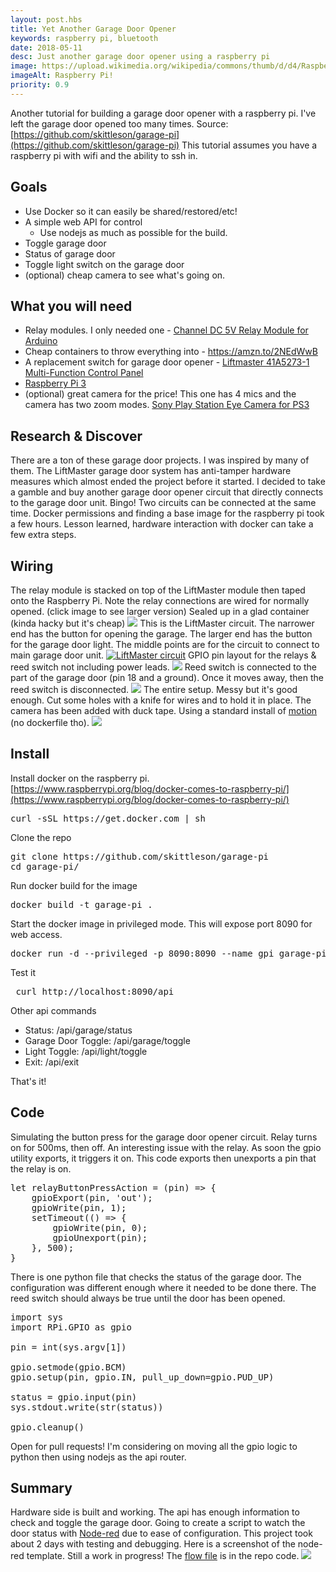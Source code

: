 ```yaml
---
layout: post.hbs
title: Yet Another Garage Door Opener
keywords: raspberry pi, bluetooth
date: 2018-05-11
desc: Just another garage door opener using a raspberry pi
image: https://upload.wikimedia.org/wikipedia/commons/thumb/d/d4/Raspberry-Pi-2-Bare-BR.jpg/330px-Raspberry-Pi-2-Bare-BR.jpg
imageAlt: Raspberry Pi!
priority: 0.9
---
```


Another tutorial for building a garage door opener with a raspberry pi. I've left the garage door opened too many times. Source: [https://github.com/skittleson/garage-pi](https://github.com/skittleson/garage-pi) This tutorial assumes you have a raspberry pi with wifi and the ability to ssh in.

## Goals

- Use Docker so it can easily be shared/restored/etc!
- A simple web API for control
  - Use nodejs as much as possible for the build.
- Toggle garage door
- Status of garage door
- Toggle light switch on the garage door
- (optional) cheap camera to see what's going on.

## What you will need

- Relay modules. I only needed one - [Channel DC 5V Relay Module for Arduino](https://amzn.to/2RP4zNC)
- Cheap containers to throw everything into - https://amzn.to/2NEdWwB
- A replacement switch for garage door opener - [Liftmaster 41A5273-1 Multi-Function Control Panel](https://amzn.to/2pShUrK)
- [Raspberry Pi 3](https://amzn.to/2RMxQc5)
- (optional) great camera for the price! This one has 4 mics and the camera has two zoom modes. [Sony Play Station Eye Camera for PS3](https://amzn.to/2CIAmvF)

## Research & Discover

There are a ton of these garage door projects. I was inspired by many of them. The LiftMaster garage door system has anti-tamper hardware measures which almost ended the project before it started. I decided to take a gamble and buy another garage door opener circuit that directly connects to the garage door unit. Bingo! Two circuits can be connected at the same time. Docker permissions and finding a base image for the raspberry pi took a few hours. Lesson learned, hardware interaction with docker can take a few extra steps.

## Wiring

The relay module is stacked on top of the LiftMaster module then taped onto the Raspberry Pi. Note the relay connections are wired for normally opened. (click image to see larger version) Sealed up in a glad container (kinda hacky but it's cheap) [![](https://docodethatmatters.com/wp-content/uploads/2018/03/20180310_203216-e1520744997650-576x1024.jpg)](https://docodethatmatters.com/wp-content/uploads/2018/03/20180310_203216-e1520744997650.jpg) This is the LiftMaster circuit. The narrower end has the button for opening the garage. The larger end has the button for the garage door light. The middle points are for the circuit to connect to main garage door unit. [![LiftMaster circuit](https://docodethatmatters.com/wp-content/uploads/2018/03/20180225_135400-300x169.jpg)](https://docodethatmatters.com/wp-content/uploads/2018/03/20180225_135400.jpg) GPIO pin layout for the relays & reed switch not including power leads. ![](https://docodethatmatters.com/wp-content/uploads/2018/03/raspberry-pi-2-b-plus-gpio.png) Reed switch is connected to the part of the garage door (pin 18 and a ground). Once it moves away, then the reed switch is disconnected. ![](https://docodethatmatters.com/wp-content/uploads/2018/03/20180310_203724-e1520796040493-169x300.jpg) The entire setup. Messy but it's good enough. Cut some holes with a knife for wires and to hold it in place. The camera has been added with duck tape. Using a standard install of [motion](https://motion-project.github.io/motion_build.html) (no dockerfile tho). [![](https://docodethatmatters.com/wp-content/uploads/2018/03/20180310_203637-1-e1520796191804-576x1024.jpg)](https://docodethatmatters.com/wp-content/uploads/2018/03/20180310_203637-1.jpg)

## Install

Install docker on the raspberry pi. [https://www.raspberrypi.org/blog/docker-comes-to-raspberry-pi/](https://www.raspberrypi.org/blog/docker-comes-to-raspberry-pi/)

<pre class="lang:default decode:true">curl -sSL https://get.docker.com | sh</pre>

Clone the repo

<pre class="lang:default decode:true">git clone https://github.com/skittleson/garage-pi
cd garage-pi/</pre>

Run docker build for the image

<pre class="lang:default decode:true">docker build -t garage-pi .</pre>

Start the docker image in privileged mode. This will expose port 8090 for web access.

<pre class="lang:default decode:true">docker run -d --privileged -p 8090:8090 --name gpi garage-pi</pre>

Test it

<pre class="lang:default decode:true"> curl http://localhost:8090/api</pre>

Other api commands

- Status: /api/garage/status
- Garage Door Toggle: /api/garage/toggle
- Light Toggle: /api/light/toggle
- Exit: /api/exit

That's it!

## Code

Simulating the button press for the garage door opener circuit. Relay turns on for 500ms, then off. An interesting issue with the relay. As soon the gpio utility exports, it triggers it on. This code exports then unexports a pin that the relay is on.

<pre class="lang:js decode:true">let relayButtonPressAction = (pin) => {
    gpioExport(pin, 'out');
    gpioWrite(pin, 1);
    setTimeout(() => {
        gpioWrite(pin, 0);
        gpioUnexport(pin);
    }, 500);
}</pre>

There is one python file that checks the status of the garage door. The configuration was different enough where it needed to be done there. The reed switch should always be true until the door has been opened.

<pre class="lang:python decode:true">import sys
import RPi.GPIO as gpio

pin = int(sys.argv[1])

gpio.setmode(gpio.BCM)
gpio.setup(pin, gpio.IN, pull_up_down=gpio.PUD_UP)

status = gpio.input(pin)
sys.stdout.write(str(status))

gpio.cleanup()</pre>

Open for pull requests! I'm considering on moving all the gpio logic to python then using nodejs as the api router.

## Summary

Hardware side is built and working. The api has enough information to check and toggle the garage door. Going to create a script to watch the door status with [Node-red](https://nodered.org/) due to ease of configuration. This project took about 2 days with testing and debugging. Here is a screenshot of the node-red template. Still a work in progress! The [flow file](https://github.com/skittleson/garage-pi/blob/master/garage-pi-node-red-flow.json) is in the repo code. [![](https://docodethatmatters.com/wp-content/uploads/2018/03/node-red-template-2-253x300.png)](https://docodethatmatters.com/wp-content/uploads/2018/03/node-red-template-2.png)
